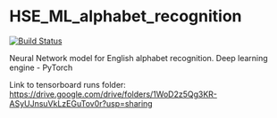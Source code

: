 # HSE_ML_alphabet_recognition

[![Build Status](https://travis-ci.com/xLoSyAsHx/HSE_ML_alphabet_recognition.svg?branch=master)](https://travis-ci.com/xLoSyAsHx/HSE_ML_alphabet_recognition)

Neural Network model for English alphabet recognition. Deep learning engine - PyTorch

Link to tensorboard runs folder: https://drive.google.com/drive/folders/1WoD2z5Qg3KR-ASyUJnsuVkLzEGuTov0r?usp=sharing
